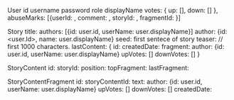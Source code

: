 User
id
username
password
role
displayName
votes: {
up: [<userId>],
down: [<userId>]
},
abuseMarks: [{userId: <id>, comment: <string>, storyId: <id>, fragmentId: <id>}]

Story
title: <String>
authors: [{id: user.id, userName: user.displayName}]
author: {id: <user.Id>, name: user.displayName}
seed: <String> first sentece of story
teaser: <string> // first 1000 characters.
lastContent: {
id: <number>
createdDate: <date mills>
fragment: <string>
author: {id: user.id, userName: user.displayName}
upVotes: [<userId>]
downVotes: [<userId>]
}

StoryContent
id: <number>
storyId: <number>
position: <number>
topFragment: <StoryContentFragment>
lastFragment: <StoryContentFragment>

StoryContentFragment
id: <number>
storyContentId: <number>
text: <String>
author: {id: user.id, userName: user.displayName}
upVotes: [<userId>]
downVotes: [<userId>]
createdDate: <Date mills>
